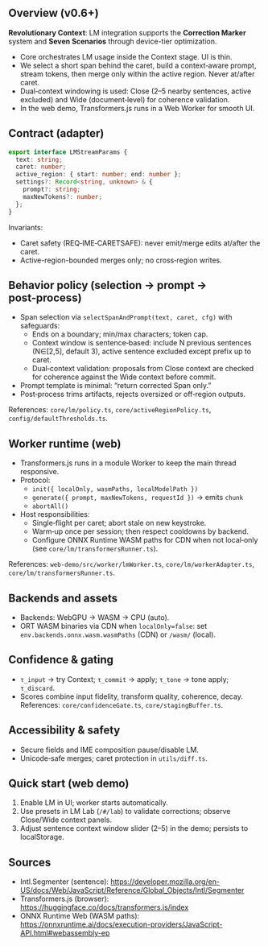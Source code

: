 <!--══════════════════════════════════════════════════
  ╔══════════════════════════════════════════════════════╗
  ║  ░  L M   ( B E H A V I O R  +  W O R K E R )  ░░░░░  ║
  ║                                                      ║
  ║   Single source of truth: span selection, prompting, ║
  ║   streaming, worker runtime, and safe merging.       ║
  ║                                                      ║
  ╚══════════════════════════════════════════════════════╝
    • WHAT ▸ How LM integrates with the core pipeline
    • WHY  ▸ Correct semantics while staying caret‑safe and fast
    • HOW  ▸ Core‑owned policy + Web Worker runner + gated merges
-->

## Overview (v0.6+)

**Revolutionary Context**: LM integration supports the **Correction Marker** system and **Seven Scenarios** through device-tier optimization.

- Core orchestrates LM usage inside the Context stage. UI is thin.
- We select a short span behind the caret, build a context‑aware prompt,
  stream tokens, then merge only within the active region. Never at/after caret.
- Dual‑context windowing is used: Close (2–5 nearby sentences, active excluded) and Wide (document‑level) for coherence validation.
- In the web demo, Transformers.js runs in a Web Worker for smooth UI.

## Contract (adapter)

```ts
export interface LMStreamParams {
  text: string;
  caret: number;
  active_region: { start: number; end: number };
  settings?: Record<string, unknown> & {
    prompt?: string;
    maxNewTokens?: number;
  };
}
```

Invariants:

- Caret safety (REQ‑IME‑CARETSAFE): never emit/merge edits at/after the caret.
- Active-region-bounded merges only; no cross‑region writes.

## Behavior policy (selection → prompt → post‑process)

- Span selection via `selectSpanAndPrompt(text, caret, cfg)` with safeguards:
  - Ends on a boundary; min/max characters; token cap.
  - Context window is sentence‑based: include N previous sentences (N∈[2,5], default 3), active sentence excluded except prefix up to caret.
  - Dual‑context validation: proposals from Close context are checked for coherence against the Wide context before commit.
- Prompt template is minimal: “return corrected Span only.”
- Post‑process trims artifacts, rejects oversized or off‑region outputs.

References: `core/lm/policy.ts`, `core/activeRegionPolicy.ts`,
`config/defaultThresholds.ts`.

## Worker runtime (web)

- Transformers.js runs in a module Worker to keep the main thread responsive.
- Protocol:
  - `init({ localOnly, wasmPaths, localModelPath })`
  - `generate({ prompt, maxNewTokens, requestId })` → emits `chunk`
  - `abortAll()`
- Host responsibilities:
  - Single‑flight per caret; abort stale on new keystroke.
  - Warm‑up once per session; then respect cooldowns by backend.
  - Configure ONNX Runtime WASM paths for CDN when not local‑only (see `core/lm/transformersRunner.ts`).

References: `web-demo/src/worker/lmWorker.ts`, `core/lm/workerAdapter.ts`,
`core/lm/transformersRunner.ts`.

## Backends and assets

- Backends: WebGPU → WASM → CPU (auto).
- ORT WASM binaries via CDN when `localOnly=false`:
  set `env.backends.onnx.wasm.wasmPaths` (CDN) or `/wasm/` (local).

## Confidence & gating

- `τ_input` → try Context; `τ_commit` → apply; `τ_tone` → tone apply; `τ_discard`.
- Scores combine input fidelity, transform quality, coherence, decay.
  References: `core/confidenceGate.ts`, `core/stagingBuffer.ts`.

## Accessibility & safety

- Secure fields and IME composition pause/disable LM.
- Unicode‑safe merges; caret protection in `utils/diff.ts`.

## Quick start (web demo)

1. Enable LM in UI; worker starts automatically.
2. Use presets in LM Lab (`/#/lab`) to validate corrections; observe Close/Wide context panels.
3. Adjust sentence context window slider (2–5) in the demo; persists to localStorage.

## Sources

- Intl.Segmenter (sentence): https://developer.mozilla.org/en-US/docs/Web/JavaScript/Reference/Global_Objects/Intl/Segmenter
- Transformers.js (browser): https://huggingface.co/docs/transformers.js/index
- ONNX Runtime Web (WASM paths): https://onnxruntime.ai/docs/execution-providers/JavaScript-API.html#webassembly-ep

<!-- DOC META: VERSION=1.0 | UPDATED=2025-09-17T20:45:45Z -->
